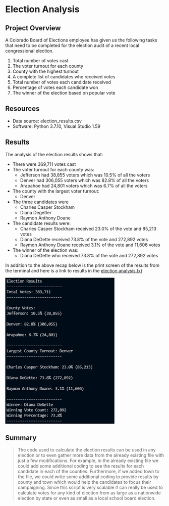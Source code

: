 # Election Analysis

## Project Overview

A Colorado Board of Elections employee has given us the following tasks that need to be completed for the election audit of a recent local congressional election.

1. Total number of votes cast
2. The voter turnout for each county
3. County with the highest turnout
4. A complete list of candidates who received votes
5. Total number of votes each candidate received
6. Percentage of votes each candidate won
7. The winner of the election based on popular vote

## Resources

* Data source: election_results.csv
* Software: Python 3.7.10, Visual Studio 1.59

## Results
The analysis of the election results shows that:

* There were 369,711 votes cast
* The voter turnout for each county was:
	* Jefferson had 38,855 voters which was 10.5% of all the voters
	* Denver had 306,055 voters which was 82.8% of all the voters
	* Arapahoe had 24,801 voters which was 6.7% of all the voters
* The county with the largest voter turnout:
	* Denver
* The three candidates were
	* Charles Casper Stockham
	* Diana Degetter
	* Raymon Anthony Doane
* The candidate results were:
	* Charles Casper Stockham received 23.0% of the vote and 85,213 votes
	* Diana DeGette received 73.8% of the vote and 272,892 votes
	* Raymon Anthony Doane received 3.1% of the vote and 11,606 votes
* The winner of the election was:
	* Diana DeGette who received 73.8% of the vote and 272,892 votes

In addition to the above recap below is the print screen of the results from the terminal and here is a link to results in the [election analysis.txt](https://github.com/timbialek/Election_Analysis/blob/main/Analysis/election_analysis.txt)

![](https://github.com/timbialek/Election_Analysis/blob/main/Resources/election_results_terminal.png) 

## Summary

>The code used to calculate the election results can be used in any election or to even gather more data from the already existing file with just a few modifications.  For example, in the already existing file we could add some additional coding to see the results for each candidate in each of the counties. Furthermore, if we added town to the file, we could write some additional coding to provide results by county and town which would help the candidates to focus their campaigning.   Since this script is very scalable if can really be used to calculate votes for any kind of election from as large as a nationwide election by state or even as small as a local school board election.
